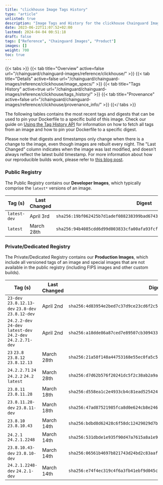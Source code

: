 ```yaml
---
title: "clickhouse Image Tags History"
type: "article"
unlisted: true
description: "Image Tags and History for the clickhouse Chainguard Image"
date: 2023-06-22T11:07:52+02:00
lastmod: 2024-04-04 00:51:18
draft: false
tags: ["Reference", "Chainguard Images", "Product"]
images: []
weight: 700
toc: true
---
```


{{< tabs >}}
{{< tab title="Overview" active=false url="/chainguard/chainguard-images/reference/clickhouse/" >}}
{{< tab title="Details" active=false url="/chainguard/chainguard-images/reference/clickhouse/image_specs/" >}}
{{< tab title="Tags History" active=true url="/chainguard/chainguard-images/reference/clickhouse/tags_history/" >}}
{{< tab title="Provenance" active=false url="/chainguard/chainguard-images/reference/clickhouse/provenance_info/" >}}
{{</ tabs >}}

The following tables contains the most recent tags and digests that can be used to pin your Dockerfile to a specific build of this image. Check our guide on [Using the Tag History API](/chainguard/chainguard-images/using-the-tag-history-api/) for information on how to fetch all tags from an image and how to pin your Dockerfile to a specific digest.

Please note that digests and timestamps only change when there is a change to the image, even though images are rebuilt every night. The "Last Changed" column indicates when the image was last modified, and doesn't always reflect the latest build timestamp. For more information about how our reproducible builds work, please refer to [this blog post](https://www.chainguard.dev/unchained/reproducing-chainguards-reproducible-image-builds).

### Public Registry
The Public Registry contains our **Developer Images**, which typically comprise the `latest*` versions of an image.

| Tag (s)       | Last Changed | Digest                                                                    |
|---------------|--------------|---------------------------------------------------------------------------|
|  `latest-dev` | April 3rd    | `sha256:19bf062425b7d1adef088238399bad6743a2709f239b574a121ab66cb4ea9789` |
|  `latest`     | March 28th   | `sha256:94b4085cdd6d99d003833cfa00afa93fcf1df49fa7b0f7ba95e87b71b2caab48` |


### Private/Dedicated Registry
The Private/Dedicated Registry contains our **Production Images**, which include all versioned tags of an image and special images that are not available in the public registry (including FIPS images and other custom builds).

| Tag (s)                                                        | Last Changed | Digest                                                                    |
|----------------------------------------------------------------|--------------|---------------------------------------------------------------------------|
|  `23-dev` `23.8.12.13-dev` `23.8-dev` `23.8.12-dev`            | April 2nd    | `sha256:4d83954e2bed7c37d9ce23cd6f2c526b222591e6a6d3f4149a6cd214696b6a60` |
|  `24.2.2-dev` `24-dev` `latest-dev` `24.2-dev` `24.2.2.71-dev` | April 2nd    | `sha256:a18dde86a87ced7e89507cb309433cc2087677a35a510737d48eb4feafc5c129` |
|  `23` `23.8` `23.8.12` `23.8.12.13`                            | March 28th   | `sha256:21a58f148a44753168e55ec0fa5c5a5aa74605d421962234fb81640b7387e4bf` |
|  `24.2.2.71` `24` `24.2.2` `24.2` `latest`                     | March 28th   | `sha256:d7d62b576f20241dc5f2c38ab2a9a1a8111a00b09406e8b586c9c197785a004e` |
|  `23.8.11` `23.8.11.28`                                        | March 18th   | `sha256:d558ea1c2e4933cb4c81ead52542490be0f9b3b80e16b8a7f251d73fdb8a1ae7` |
|  `23.8.11.28-dev` `23.8.11-dev`                                | March 18th   | `sha256:47ad87521985fca8d0e624cb8e2463169f74a9d74975f8ef03fe3106f0026c46` |
|  `23.8.10` `23.8.10.43`                                        | March 14th   | `sha256:bdbd8d62428c6f58dc12429029d7b15d8aba8c5e996dde11c8b62a7f2f0e93d6` |
|  `24.2.1` `24.2.1.2248`                                        | March 14th   | `sha256:531dbde1e935f90d47a7615a8a1e9ea97e0b6997165722188602dfd1a6269501` |
|  `23.8.10.43-dev` `23.8.10-dev`                                | March 14th   | `sha256:06561b4697b821743d24bd2c83aaf8c8816e51a40db89f79748f0a6f45efb665` |
|  `24.2.1.2248-dev` `24.2.1-dev`                                | March 14th   | `sha256:e74f4ec319c4f6a3fb41ebf9d045cf179d8b70629901eeda8908222903dfe2a9` |

